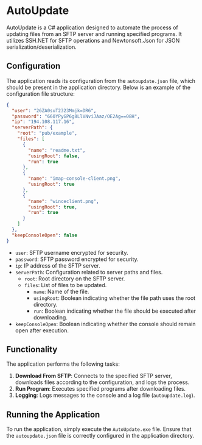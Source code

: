 # AutoUpdate

AutoUpdate is a C# application designed to automate the process of updating files from an SFTP server and running specified programs. It utilizes SSH.NET for SFTP operations and Newtonsoft.Json for JSON serialization/deserialization.

## Configuration

The application reads its configuration from the `autoupdate.json` file, which should be present in the application directory. Below is an example of the configuration file structure:

```json
{
  "user": "26ZA0suT2323Mmjk=DR6",
  "password": "660YPyGP6g8LlVNviJAaz/OE2Ag==08H",
  "ip": "194.108.117.16",
  "serverPath": {
    "root": "pub/example",
    "files": [
      {
        "name": "readme.txt",
        "usingRoot": false,
        "run": true
      },
      {
        "name": "imap-console-client.png",
        "usingRoot": true
      },
      {
        "name": "winceclient.png",
        "usingRoot": true,
        "run": true
      }
    ]
  },
  "keepConsoleOpen": false
}
```

- `user`: SFTP username encrypted for security.
- `password`: SFTP password encrypted for security.
- `ip`: IP address of the SFTP server.
- `serverPath`: Configuration related to server paths and files.
  - `root`: Root directory on the SFTP server.
  - `files`: List of files to be updated.
    - `name`: Name of the file.
    - `usingRoot`: Boolean indicating whether the file path uses the root directory.
    - `run`: Boolean indicating whether the file should be executed after downloading.
- `keepConsoleOpen`: Boolean indicating whether the console should remain open after execution.

## Functionality

The application performs the following tasks:

1. **Download From SFTP**: Connects to the specified SFTP server, downloads files according to the configuration, and logs the process.
2. **Run Program**: Executes specified programs after downloading files.
3. **Logging**: Logs messages to the console and a log file (`autoupdate.log`).

## Running the Application

To run the application, simply execute the `AutoUpdate.exe` file. Ensure that the `autoupdate.json` file is correctly configured in the application directory.
